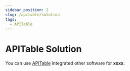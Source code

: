 ```yaml
---
sidebar_position: 2
slug: /apitable/solution
tags:
  - APITable
---
```


# APITable Solution

You can use [APITable](https://www.jenkins.io/solutions/) integrated other software for **xxxx**.
